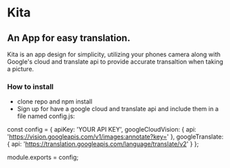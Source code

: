 # Kita

## An App for easy translation.

Kita is an app design for simplicity, utilizing your phones camera along with Google's cloud and translate
api to provide accurate transaltion when taking a picture.

### How to install

- clone repo and npm install
- Sign up for have a google cloud and translate api and include them in a file named config.js:

const config = {
  apiKey: 'YOUR API KEY',
  googleCloudVision: {
    api: 'https://vision.googleapis.com/v1/images:annotate?key='
  },
  googleTranslate: {
    api: 'https://translation.googleapis.com/language/translate/v2'
  }
};

module.exports = config;


